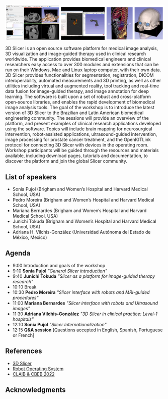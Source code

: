 
![image](3dslicer.png)

3D Slicer is an open source software platform for medical image analysis, 3D visualization and image-guided therapy used in clinical research worldwide. The application provides biomedical engineers and clinical researchers easy access to over 300 modules and extensions that can be run on their Windows, Mac and Linux laptop computer, with their own data. 3D Slicer provides functionalities for segmentation, registration, DICOM interoperability, automated measurements and 3D printing, as well as other utilities including virtual and augmented reality, tool tracking and real-time data fusion for image-guided therapy, and image annotation for deep learning. The software is built upon a set of robust and cross-platform open-source libraries, and enables the rapid development of biomedical image analysis tools. The goal of the workshop is to introduce the latest version of 3D Slicer to the Brazilian and Latin American biomedical engineering community. The sessions will provide an overview of the platform, and present examples of clinical research applications developed using the software. Topics will include brain mapping for neurosurgical intervention, robot-assisted applications, ultrasound-guided intervention, image processing for prostate cancer treatment, and the OpenIGTLink protocol for connecting 3D Slicer with devices in the operating room. Workshop participants will be guided through the resources and materials available, including download pages, tutorials and documentation, to discover the platform and join the global Slicer community.

## List of speakers
* Sonia Pujol (Brigham and Women’s Hospital and Harvard Medical School, USA)
* Pedro Moreira (Brigham and Women’s Hospital and Harvard Medical School, USA)
* Mariana Bernardes (Brigham and Women’s Hospital and Harvard Medical School, USA)
* Junichi Tokuda (Brigham and Women’s Hospital and Harvard Medical School, USA)
* Adriana H. Vilchis-González (Universidad Autónoma del Estado de México, Mexico)

## Agenda

* 9:00  Introduction and goals of the workshop
* 9:10  **Sonia Pujol** *"General Slicer introduction"*
* 9:40  **Junichi Tokuda** *"Slicer as a platform for image-guided therapy research"*
* 10:10 Break
* 10:30 **Pedro Moreira** *"Slicer interface with robots and MRI-guided procedures"*
* 11:00 **Mariana Bernardes** *"Slicer interface with robots and Ultrasound images"*
* 11:30 **Adriana Vilchis-González** *"3D Slicer in clinical practice: Level-1 hospitals"*
* 12:10 **Sonia Pujol** *"Slicer Internationalization"*
* 12:15 **Q&A session** [Questions accepted in English, Spanish, Portuguese or French] 


## References
- [3D Slicer](https://www.slicer.org/)
- [Robot Operating System](http://www.ros.org/)
- [CLAIB & CBEB 2022](https://www.cbeb.org.br/en/)

## Acknowledgments
